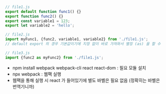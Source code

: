 ### 

```javascript
// file1.js
export default function func1() {}
export function func2() {}
export const variable1 = 123;
export let variable2 = 'hello';

// file2.js
import myFunc1, {func2, variable1, variable2} from './file1.js';
// default export 의 경우 기본값이기에 지정 없이 바로 가져와서 별칭 (as) 을 할 수 있다.

// file3.js
import {func2 as myFunc2} from './file1.js';
```

- npm install webpack webpack-cli react react-dom : 필요 모듈 설치
- npx webpack : 웹팩 실행
- 웹팩을 통해 실행 시 react 가 들어있기에 별도 바벨은 필요 없음 (정확히는 바벨은 번역기니까)